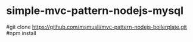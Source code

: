 # simple-mvc-pattern-nodejs-mysql

#git clone https://github.com/msmusli/mvc-pattern-nodejs-boilerplate.git
#npm install

